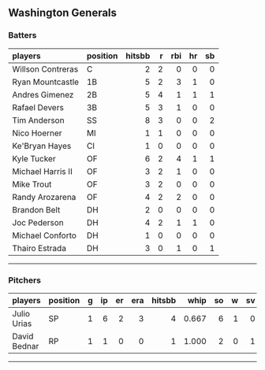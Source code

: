 ## Washington Generals

### Batters

 
|players           |position | hitsbb|  r| rbi| hr| sb| 
|:-----------------|:--------|------:|--:|---:|--:|--:| 
|Willson Contreras |C        |      2|  2|   0|  0|  0| 
|Ryan Mountcastle  |1B       |      5|  2|   3|  1|  0| 
|Andres Gimenez    |2B       |      5|  4|   1|  1|  1| 
|Rafael Devers     |3B       |      5|  3|   1|  0|  0| 
|Tim Anderson      |SS       |      8|  3|   0|  0|  2| 
|Nico Hoerner      |MI       |      1|  1|   0|  0|  0| 
|Ke'Bryan Hayes    |CI       |      1|  0|   0|  0|  0| 
|Kyle Tucker       |OF       |      6|  2|   4|  1|  1| 
|Michael Harris II |OF       |      3|  2|   1|  0|  0| 
|Mike Trout        |OF       |      3|  2|   0|  0|  0| 
|Randy Arozarena   |OF       |      4|  2|   2|  0|  0| 
|Brandon Belt      |DH       |      2|  0|   0|  0|  0| 
|Joc Pederson      |DH       |      4|  2|   1|  1|  0| 
|Michael Conforto  |DH       |      1|  0|   0|  0|  0| 
|Thairo Estrada    |DH       |      3|  0|   1|  0|  1| 

* * *

### Pitchers

 
|players      |position |  g| ip| er| era| hitsbb|  whip| so|  w| sv| 
|:------------|:--------|--:|--:|--:|---:|------:|-----:|--:|--:|--:| 
|Julio Urias  |SP       |  1|  6|  2|   3|      4| 0.667|  6|  1|  0| 
|David Bednar |RP       |  1|  1|  0|   0|      1| 1.000|  2|  0|  1| 

* * *


